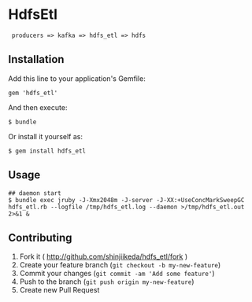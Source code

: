# HdfsEtl

     producers => kafka => hdfs_etl => hdfs

## Installation

Add this line to your application's Gemfile:

    gem 'hdfs_etl'

And then execute:

    $ bundle

Or install it yourself as:

    $ gem install hdfs_etl

## Usage

    ## daemon start
    $ bundle exec jruby -J-Xmx2048m -J-server -J-XX:+UseConcMarkSweepGC hdfs_etl.rb --logfile /tmp/hdfs_etl.log --daemon >/tmp/hdfs_etl.out 2>&1 &

## Contributing

1. Fork it ( http://github.com/shinjiikeda/hdfs_etl/fork )
2. Create your feature branch (`git checkout -b my-new-feature`)
3. Commit your changes (`git commit -am 'Add some feature'`)
4. Push to the branch (`git push origin my-new-feature`)
5. Create new Pull Request
